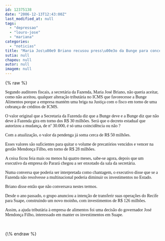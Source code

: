 ```yaml
---
id: 12375138
date: "2006-12-13T12:43:00Z"
last_modified_at: null
tags:
  - "depressao"
  - "louro-jose"
  - "mariana"
categories:
  - "noticias"
title: "Maria Jos\u00e9 Briano recusou press\u00e3o da Bunge para concess\u00e3o de incentivos tribut\u00e1rios "
sutia: null
chapeu: null
autor: null
imagem: null
---
```

{\% raw %}
<p><P><FONT face=Verdana>Segundo auditores fiscais, a secretária da Fazenda, Maria José Briano, não queria aceitar, como não aceitou, qualquer alteração tributária no ICMS que favorecesse a Bunge Alimentos porque a empresa mantém uma briga na Justiça com o fisco em torno de uma cobrança de créditos de ICMS. </FONT></P></p>
<p><P><FONT face=Verdana>O valor original que a Secretaria da Fazenda diz que a Bunge deve e a Bunge diz que não deve à Fazenda gira em torno dos R$ 30 milhões. Será que o decreto estadual que autorizou a mudança, de nº 30.000, é só uma coincidência ou não ?</FONT></P></p>
<p><P><FONT face=Verdana>Com a atualização, o valor da pendenga já soma cerca de R$ 50 milhões.</FONT></P></p>
<p><P><FONT face=Verdana>Esses valores são suficientes para quitar o volume de precatórios vencidos e vencer na gestão Mendonça Filho, em torno de R$ 28 milhões.</FONT></P></p>
<p><P><FONT face=Verdana>A coisa ficou feia mais ou menos há quatro meses, sabe-se agora, depois que um executivo da empresa do Parará chegou a ser enxotado da sala da secretária.</FONT></P></p>
<p><P><FONT face=Verdana>Numa conversa que poderia ser interpretada como chantagem, o executivo disse que se a Fazenda não resolvesse a multinacional poderia diminuir os investimentos no Estado. </FONT></P></p>
<p><P><FONT face=Verdana>Briano disse então que não conversava nestes termos.</FONT></P></p>
<p><P><FONT face=Verdana>Desde o ano passado, o grupo anunciou a intenção de transferir suas operações do Recife para Suape, construindo um novo moinho, com investimentos de R$ 126 milhões.</FONT></P></p>
<p><P><FONT face=Verdana>Assim, a ajuda tributária à empresa de alimentos foi uma decisão do governador José Mendonça Filho, interessado em manter os investimentos em Suape.</FONT></P>&nbsp; </p>
{\% endraw %}